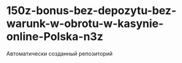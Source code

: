 # 150z-bonus-bez-depozytu-bez-warunk-w-obrotu-w-kasynie-online-Polska-n3z
Автоматически созданный репозиторий
